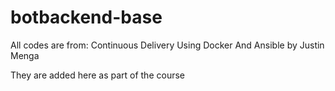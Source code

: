# botbackend-base

All codes are from:
Continuous Delivery Using Docker And Ansible
by Justin Menga

They are added here as part of the course 
